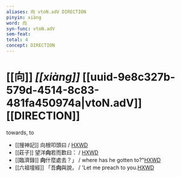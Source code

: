 ```yaml
---
aliases: 向 vtoN.adV DIRECTION
pinyin: xiàng
word: 向
syn-func: vtoN.adV
sem-feat: 
total: 4
concept: DIRECTION 
---
```

# [[向]] *[[xiàng]]*  [[uuid-9e8c327b-579d-4514-8c83-481fa450974a|vtoN.adV]] [[DIRECTION]]
towards, to
 - [[搜神記]] 向根叩頭曰 / [HXWD](https://hxwd.org/textview.html?location=KR3l0099_tls_001-16a.27)
 - [[莊子]] 望洋**向**若而歎曰：
                     / [HXWD](https://hxwd.org/textview.html?location=KR5c0126_tls_017-1a.15)
 - [[臨濟錄]] **向**什麼處去？」 / where has he gotten to?"[HXWD](https://hxwd.org/textview.html?location=KR6q0053_T_001-0497a.14)
 - [[六祖壇經]] 「吾**向**與說， / 'Let me preach to you.[HXWD](https://hxwd.org/textview.html?location=KR6q0082_T_001-0337b.26)